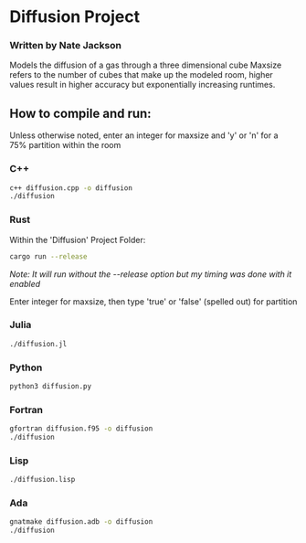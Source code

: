 # Diffusion Project
### Written by Nate Jackson
Models the diffusion of a gas through a three dimensional cube
Maxsize refers to the number of cubes that make up the modeled room, higher values result in higher accuracy but exponentially increasing runtimes.
## How to compile and run:
Unless otherwise noted, enter an integer for maxsize and 'y' or 'n' for a 75% partition within the room
### C++
```bash
c++ diffusion.cpp -o diffusion
./diffusion
```

### Rust
Within the 'Diffusion' Project Folder:
```bash
cargo run --release
```
*Note: It will run without the --release option but my timing was done with it enabled*

Enter integer for maxsize, then type 'true' or 'false' (spelled out) for partition
### Julia
```bash
./diffusion.jl
```

### Python
```bash
python3 diffusion.py
```
### Fortran
```bash
gfortran diffusion.f95 -o diffusion
./diffusion
```
### Lisp
```bash
./diffusion.lisp
```
### Ada
```bash
gnatmake diffusion.adb -o diffusion
./diffusion
```
